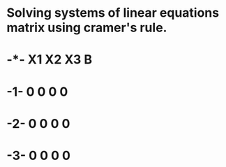 # Solving systems of linear equations matrix using cramer's rule.
#
#
#  -*-    X1   X2  X3     B
#
#  -1-     0	  0	  0		  0
#
#  -2-     0	  0	  0		  0
#
#  -3-     0	  0	  0		  0
#
